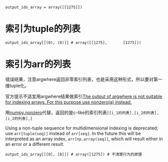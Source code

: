 
```
output_ids_array = array([[1275]])
```

# 索引为tuple的列表

```
output_ids_array[[(0), (0)]] # array([[1275],       [1275]])
```


# 索引为arr的列表

错误结果，注意argwhere返回非零索引列表，也是采用这种形式，所以要对第一维tuple化。

官方提示不适宜用argwhere结果做索引[The output of argwhere is not suitable for indexing arrays. For this purpose use nonzero(a) instead.](https://numpy.org/doc/stable/reference/generated/numpy.argwhere.html?highlight=argwhere#numpy.argwhere)

用[numpy.nonzero](https://numpy.org/doc/stable/reference/generated/numpy.nonzero.html?highlight=nonzero)代替，返回的是c-like的索引列表`[[i_1的列表],[i_2的列表], [i_2的列表],]`

Using a non-tuple sequence for multidimensional indexing is deprecated; 
use `arr[tuple(seq)]` instead of `arr[seq]`. 
In the future this will be interpreted as an array index, `arr[np.array(seq)]`, which will result either in an error or a different result.
```
output_ids_array[[[0], [0]]] # array([1275]) # 不清楚行为的原理
```
